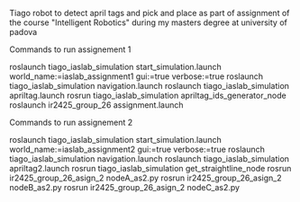 Tiago robot to detect april tags and pick and place as part of assignment of the course "Intelligent Robotics" during my masters degree at university of padova 

Commands to run assignement 1

roslaunch tiago_iaslab_simulation start_simulation.launch world_name:=iaslab_assignment1 gui:=true verbose:=true
roslaunch tiago_iaslab_simulation navigation.launch
roslaunch tiago_iaslab_simulation apriltag.launch
rosrun tiago_iaslab_simulation apriltag_ids_generator_node
roslaunch ir2425_group_26 assignment.launch


Commands to run assignement 2

roslaunch tiago_iaslab_simulation start_simulation.launch world_name:=iaslab_assignment2 gui:=true verbose:=true
roslaunch tiago_iaslab_simulation navigation.launch
roslaunch tiago_iaslab_simulation apriltag2.launch
rosrun tiago_iaslab_simulation get_straightline_node
rosrun ir2425_group_26_asign_2 nodeA_as2.py
rosrun ir2425_group_26_asign_2 nodeB_as2.py
rosrun ir2425_group_26_asign_2 nodeC_as2.py
